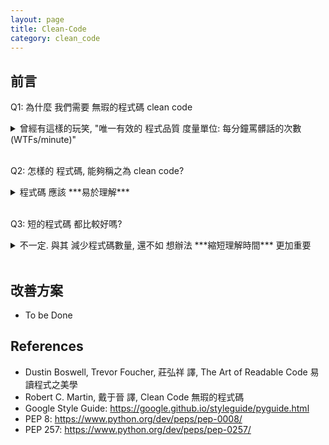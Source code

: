 ```yaml
---
layout: page
title: Clean-Code
category: clean_code
---
```


## 前言
Q1: 為什麼 我們需要 無瑕的程式碼 clean code
<details><summary markdown="span">曾經有這樣的玩笑, "唯一有效的 程式品質 度量單位: 每分鐘罵髒話的次數 (WTFs/minute)"</summary>
* 有人統計過, 一個軟體工程師 閱讀程式碼 與 撰寫程式碼 的時間比大約是 9:1<br/>
* 除了追求程式碼的 效能與正確性 外, 撰寫時的 可閱讀性 亦是重要的一環<br/>
* 高品質的程式碼, 是能讓讀者(包含自己) 在 重複利用, 除蟲, 或 拓展新功能 時能輕易上手
</details><br>

Q2: 怎樣的 程式碼, 能夠稱之為 clean code?
<details><summary markdown="span">程式碼 應該 ***易於理解***</summary>
  **可讀性基本定理**: 撰寫程式時, 應該將 讀者理解 所需的時間 降到最短<br>
  舉個例子, 這種寫法:
    
```java
for (Node * node = list->head; node != NULL; node = node->next)
    Print(node->data);
```
  比下面這種寫法來得好:
  
```java
Node* node = list->head;
if (node == NULL) return;
  
while (node->next != NULL) {
    Print(node->data);
    node = node->next;
}
if (node != NULL) Print(node->data);
```
</details><br>

Q3: 短的程式碼 都比較好嗎?
<details><summary markdown="span">不一定. 與其 減少程式碼數量, 還不如 想辦法 ***縮短理解時間*** 更加重要</summary>
  舉個例子, 這個 單行 表示式:
 
```java
assert((!(bucket = FindBucket(key))) || !bucket->IsOccupied() )
```
  比起 兩行的寫法 需要更多時間理解:

```java
bucket = FindBucket(key)
if (bucket != NULL) assert(!bucket->IsOccupied());
```
</details><br>

## 改善方案
* To be Done<br>

## References
* Dustin Boswell, Trevor Foucher, 莊弘祥 譯, The Art of Readable Code 易讀程式之美學
* Robert C. Martin, 戴于晉 譯, Clean Code 無瑕的程式碼
* Google Style Guide: <https://google.github.io/styleguide/pyguide.html>
* PEP 8: <https://www.python.org/dev/peps/pep-0008/>
* PEP 257: <https://www.python.org/dev/peps/pep-0257/>
